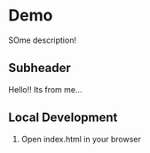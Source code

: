 # Demo

SOme description!

## Subheader

Hello!!
Its from me...

## Local Development 

1. Open index.html in your browser